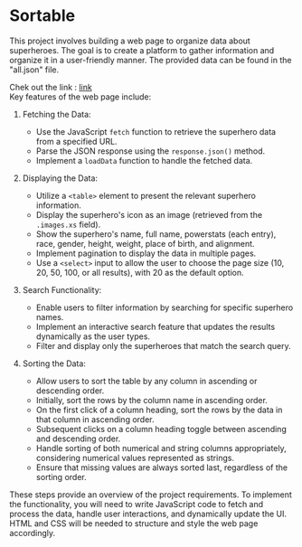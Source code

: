 # Sortable

This project involves building a web page to organize data about superheroes. The goal is to create a platform to gather information and organize it in a user-friendly manner. The provided data can be found in the "all.json" file.

Chek out the link : [link](https://tursynkhan.github.io/sortable/)
<br>
Key features of the web page include:

1. Fetching the Data:
   - Use the JavaScript `fetch` function to retrieve the superhero data from a specified URL.
   - Parse the JSON response using the `response.json()` method.
   - Implement a `loadData` function to handle the fetched data.

2. Displaying the Data:
   - Utilize a `<table>` element to present the relevant superhero information.
   - Display the superhero's icon as an image (retrieved from the `.images.xs` field).
   - Show the superhero's name, full name, powerstats (each entry), race, gender, height, weight, place of birth, and alignment.
   - Implement pagination to display the data in multiple pages.
   - Use a `<select>` input to allow the user to choose the page size (10, 20, 50, 100, or all results), with 20 as the default option.

3. Search Functionality:
   - Enable users to filter information by searching for specific superhero names.
   - Implement an interactive search feature that updates the results dynamically as the user types.
   - Filter and display only the superheroes that match the search query.

4. Sorting the Data:
   - Allow users to sort the table by any column in ascending or descending order.
   - Initially, sort the rows by the column name in ascending order.
   - On the first click of a column heading, sort the rows by the data in that column in ascending order.
   - Subsequent clicks on a column heading toggle between ascending and descending order.
   - Handle sorting of both numerical and string columns appropriately, considering numerical values represented as strings.
   - Ensure that missing values are always sorted last, regardless of the sorting order.

These steps provide an overview of the project requirements. To implement the functionality, you will need to write JavaScript code to fetch and process the data, handle user interactions, and dynamically update the UI. HTML and CSS will be needed to structure and style the web page accordingly.


